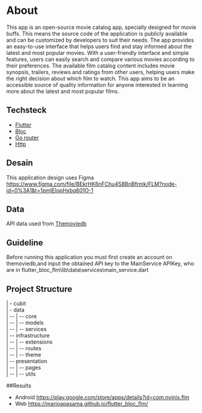 # About

This app is an open-source movie catalog app, specially designed for movie buffs. This means the source code of the application is publicly available and can be customized by developers to suit their needs. The app provides an easy-to-use interface that helps users find and stay informed about the latest and most popular movies. With a user-friendly interface and simple features, users can easily search and compare various movies according to their preferences. The available film catalog content includes movie synopsis, trailers, reviews and ratings from other users, helping users make the right decision about which film to watch. This app aims to be an accessible source of quality information for anyone interested in learning more about the latest and most popular films.

## Techsteck
- [Flutter](https://flutter.dev/)
- [Bloc](https://pub.dev/packages/flutter_bloc)
- [Go router](https://pub.dev/packages/go_router)
- [Http](https://pub.dev/packages/http)


## Desain
This application design uses Figma <br>
https://www.figma.com/file/BEkrHK6nFChu4S8BnBfrmk/FLM?node-id=0%3A1&t=1pmIEIopHxbq601O-1

## Data
API data used from [Themoviedb](themoviedb.org)

## Guideline
Before running this application you must first create an account on themoviedb,and input the obtained API key to the MainService APIKey, who are in flutter_bloc_flm\lib\data\services\main_service.dart

## Project Structure
| - cubit <br>
| - data <br>
| -- | --  core <br>
| -- | --  models <br>
| -- | --  services <br>
| -- infrastructure <br>
| -- | -- extensions <br>
| -- | -- routes <br>
| -- | -- theme <br>
| -- presentation <br>
| -- | -- pages <br>
| -- | -- utils <br>


##Results
- Android https://play.google.com/store/apps/details?id=com.nvinix.flm
- Web https://marioapasama.github.io/flutter_bloc_flm/
